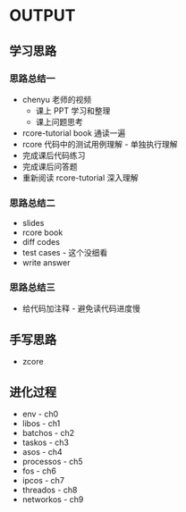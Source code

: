 # OUTPUT

## 学习思路

### 思路总结一

- chenyu 老师的视频
  - 课上 PPT 学习和整理
  - 课上问题思考
- rcore-tutorial book 通读一遍
- rcore 代码中的测试用例理解 - 单独执行理解
- 完成课后代码练习
- 完成课后问答题
- 重新阅读 rcore-tutorial 深入理解

### 思路总结二

- slides
- rcore book
- diff codes
- test cases - 这个没细看
- write answer

### 思路总结三

- 给代码加注释 - 避免读代码进度慢

## 手写思路

- zcore

## 进化过程

- env - ch0
- libos - ch1
- batchos - ch2
- taskos - ch3 
- asos - ch4
- processos - ch5
- fos - ch6
- ipcos - ch7
- threados - ch8
- networkos - ch9